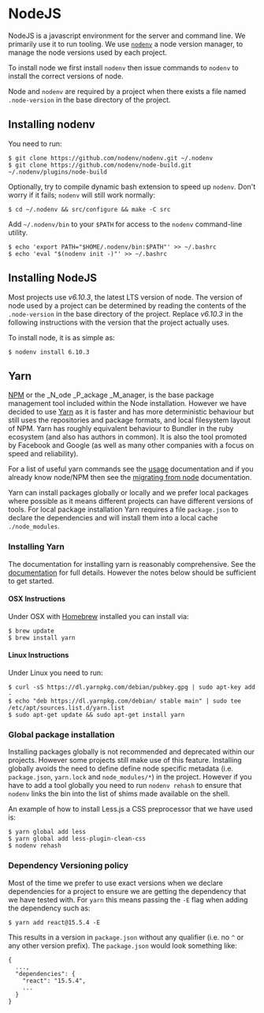 # NodeJS

NodeJS is a javascript environment for the server and command line. We primarily use it to run
tooling. We use [`nodenv`](https://github.com/nodenv/nodenv) a node version manager, to manage the
node versions used by each project.

To install node we first install `nodenv` then issue commands to `nodenv` to install the correct
versions of node.

Node and `nodenv` are required by a project when there exists a file named `.node-version` in the
base directory of the project.

## Installing nodenv

You need to run:

    $ git clone https://github.com/nodenv/nodenv.git ~/.nodenv
    $ git clone https://github.com/nodenv/node-build.git ~/.nodenv/plugins/node-build

Optionally, try to compile dynamic bash extension to speed up `nodenv`. Don't worry if it fails; `nodenv`
will still work normally:

    $ cd ~/.nodenv && src/configure && make -C src

Add `~/.nodenv/bin` to your `$PATH` for access to the `nodenv` command-line utility.

    $ echo 'export PATH="$HOME/.nodenv/bin:$PATH"' >> ~/.bashrc
    $ echo 'eval "$(nodenv init -)"' >> ~/.bashrc

## Installing NodeJS

Most projects use _v6.10.3_, the latest LTS version of node. The version of node used by a project can be
determined by reading the contents of the `.node-version` in the base directory of the project. Replace
_v6.10.3_ in the following instructions with the version that the project actually uses.

To install node, it is as simple as:

    $ nodenv install 6.10.3

## Yarn

[NPM](https://npmjs.org/) or the _N_ode _P_ackage _M_anager, is the base package management tool
included within the Node installation. However we have decided to use [Yarn](https://yarnpkg.com/en/)
as it is faster and has more deterministic behaviour but still uses the repositories and package formats,
and local filesystem layout of NPM. Yarn has roughly equivalent behaviour to Bundler in the ruby ecosystem
(and also has authors in common). It is also the tool promoted by Facebook and Google (as well as many
other companies with a focus on speed and reliability).

For a list of useful yarn commands see the [usage](https://yarnpkg.com/en/docs/usage) documentation and if
you already know node/NPM then see the [migrating from node](https://yarnpkg.com/lang/en/docs/migrating-from-npm/)
documentation.

Yarn can install packages globally or locally and we prefer local packages where possible as it means different
projects can have different versions of tools. For local package installation Yarn requires a file `package.json`
to declare the dependencies and will install them into a local cache `./node_modules`.

### Installing Yarn

The documentation for installing yarn is reasonably comprehensive. See the
[documentation](https://yarnpkg.com/en/docs/install) for full details. However the notes below should
be sufficient to get started.

#### OSX Instructions

Under OSX with [Homebrew](Homebrew.md) installed you can install via:

    $ brew update
    $ brew install yarn

#### Linux Instructions

Under Linux you need to run:

    $ curl -sS https://dl.yarnpkg.com/debian/pubkey.gpg | sudo apt-key add -
    $ echo "deb https://dl.yarnpkg.com/debian/ stable main" | sudo tee /etc/apt/sources.list.d/yarn.list
    $ sudo apt-get update && sudo apt-get install yarn

### Global package installation

Installing packages globally is not recommended and deprecated within our projects. However some projects still
make use of this feature. Installing globally  avoids the need to define define node specific metadata (i.e.
`package.json`, `yarn.lock` and `node_modules/*`) in the project. However if you have to add a tool globally you
need to run `nodenv rehash` to ensure that `nodenv` links the bin into the list of shims made available on
the shell.

An example of how to install Less.js a CSS preprocessor that we have used is:

    $ yarn global add less
    $ yarn global add less-plugin-clean-css
    $ nodenv rehash

### Dependency Versioning policy

Most of the time we prefer to use exact versions when we declare dependencies for a project to ensure we
are getting the dependency that we have tested with. For `yarn` this means passing the `-E` flag when adding
the dependency such as:

    $ yarn add react@15.5.4 -E

This results in a version in `package.json` without any qualifier (i.e. no `^` or any other version prefix).
The `package.json` would look something like:

    {
      ...,
      "dependencies": {
        "react": "15.5.4",
        ...
      }
    }
